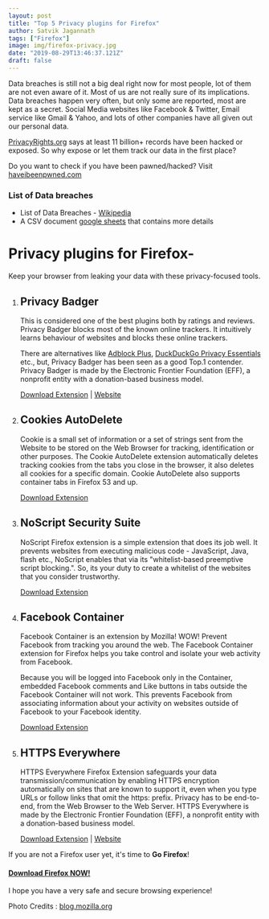 ```yaml
---
layout: post
title: "Top 5 Privacy plugins for Firefox"
author: Satvik Jagannath
tags: ["Firefox"]
image: img/firefox-privacy.jpg
date: "2019-08-29T13:46:37.121Z"
draft: false
---
```


Data breaches is still not a big deal right now for most people, lot of them are not even aware of it. Most of us are not really sure of its implications.
Data breaches happen very often, but only some are reported, most are kept as a secret.
Social Media websites like Facebook & Twitter, Email service like Gmail & Yahoo, and lots of other companies have all given out our personal data.

[PrivacyRights.org](https://www.privacyrights.org/data-breaches) says at least 11 billion+ records have been hacked or exposed. So why expose or let them track our data in the first place?

Do you want to check if you have been pawned/hacked? Visit [haveibeenpwned.com](https://haveibeenpwned.com/)

### List of Data breaches

- List of Data Breaches - [Wikipedia](https://en.wikipedia.org/wiki/List_of_data_breaches)
- A CSV document [google sheets](https://docs.google.com/spreadsheets/d/1i0oIJJMRG-7t1GT-mr4smaTTU7988yXVz8nPlwaJ8Xk/edit#gid=2) that contains more details

# Privacy plugins for Firefox-

Keep your browser from leaking your data with these privacy-focused tools.

1. ## Privacy Badger

   This is considered one of the best plugins both by ratings and reviews. Privacy Badger blocks most of the known online trackers. It intuitively learns behaviour of websites and blocks these online trackers. 

   There are alternatives like [Adblock Plus](https://addons.mozilla.org/en-US/firefox/addon/adblock-plus/), [DuckDuckGo Privacy Essentials](https://duckduckgo.com/app) etc., but, Privacy Badger has been seen as a good Top.1 contender. Privacy Badger is made by the Electronic Frontier Foundation (EFF), a nonprofit entity with a donation-based business model.

   [Download Extension](https://addons.mozilla.org/en-US/firefox/addon/privacy-badger17/) | [Website](https://www.eff.org/privacybadger)  

2. ## Cookies AutoDelete

   Cookie is a small set of information or a set of strings sent from the Website to be stored on the Web Browser for tracking, identification or other purposes.
   The Cookie AutoDelete extension automatically deletes tracking cookies from the tabs you close in the browser, it also deletes all cookies for a specific domain. Cookie AutoDelete also supports container tabs in Firefox 53 and up.

   [Download Extension](https://addons.mozilla.org/en-US/firefox/addon/cookie-autodelete/) 

3. ## NoScript Security Suite

   NoScript Firefox extension is a simple extension that does its job well. It prevents websites from executing malicious code - JavaScript, Java, flash etc., NoScript enables that via its "whitelist-based preemptive script blocking.". So, its your duty to create a whitelist of the websites that you consider trustworthy.

   [Download Extension](https://addons.mozilla.org/en-US/firefox/addon/noscript/)

4. ## Facebook Container

   Facebook Container is an extension by Mozilla! WOW! Prevent Facebook from tracking you around the web. The Facebook Container extension for Firefox helps you take control and isolate your web activity from Facebook.

   Because you will be logged into Facebook only in the Container, embedded Facebook comments and Like buttons in tabs outside the Facebook Container will not work. This prevents Facebook from associating information about your activity on websites outside of Facebook to your Facebook identity.

   [Download Extension](https://addons.mozilla.org/en-US/firefox/addon/facebook-container/)

5. ## HTTPS Everywhere

   HTTPS Everywhere Firefox Extension safeguards your data transmission/communication by enabling HTTPS encryption automatically on sites that are known to support it, even when you type URLs or follow links that omit the https: prefix. Privacy has to be end-to-end, from the Web Browser to the Web Server. HTTPS Everywhere is made by the Electronic Frontier Foundation (EFF), a nonprofit entity with a donation-based business model.

   [Download Extension](https://addons.mozilla.org/en-US/firefox/addon/https-everywhere/) | [Website](https://www.eff.org/https-everywhere)



If you are not a Firefox user yet, it's time to **Go Firefox**!

#### [Download Firefox NOW!](https://www.mozilla.org/en-US/firefox/new/)

I hope you have a very safe and secure browsing experience!

Photo Credits : [blog.mozilla.org](https://blog.mozilla.org/internetcitizen/2018/08/13/firefox-privacy-philosophy/)